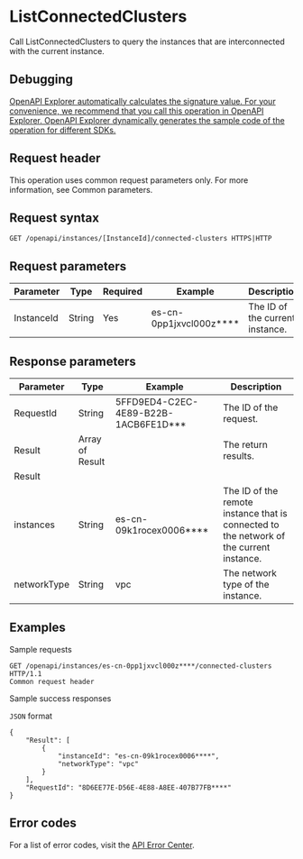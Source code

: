 # ListConnectedClusters

Call ListConnectedClusters to query the instances that are interconnected with the current instance.

## Debugging

[OpenAPI Explorer automatically calculates the signature value. For your convenience, we recommend that you call this operation in OpenAPI Explorer. OpenAPI Explorer dynamically generates the sample code of the operation for different SDKs.](https://api.aliyun.com/#product=elasticsearch&api=ListConnectedClusters&type=ROA&version=2017-06-13)

## Request header

This operation uses common request parameters only. For more information, see Common parameters.

## Request syntax

```
GET /openapi/instances/[InstanceId]/connected-clusters HTTPS|HTTP
```

## Request parameters

|Parameter|Type|Required|Example|Description|
|---------|----|--------|-------|-----------|
|InstanceId|String|Yes|es-cn-0pp1jxvcl000z\*\*\*\*|The ID of the current instance. |

## Response parameters

|Parameter|Type|Example|Description|
|---------|----|-------|-----------|
|RequestId|String|5FFD9ED4-C2EC-4E89-B22B-1ACB6FE1D\*\*\*|The ID of the request. |
|Result|Array of Result| |The return results. |
|Result| | | |
|instances|String|es-cn-09k1rocex0006\*\*\*\*|The ID of the remote instance that is connected to the network of the current instance. |
|networkType|String|vpc|The network type of the instance. |

## Examples

Sample requests

```
GET /openapi/instances/es-cn-0pp1jxvcl000z****/connected-clusters HTTP/1.1
Common request header
```

Sample success responses

`JSON` format

```
{
    "Result": [
        {
            "instanceId": "es-cn-09k1rocex0006****",
            "networkType": "vpc"
        }
    ],
    "RequestId": "8D6EE77E-D56E-4E88-A8EE-407B77FB****"
}
```

## Error codes

For a list of error codes, visit the [API Error Center](https://error-center.alibabacloud.com/status/product/elasticsearch).

